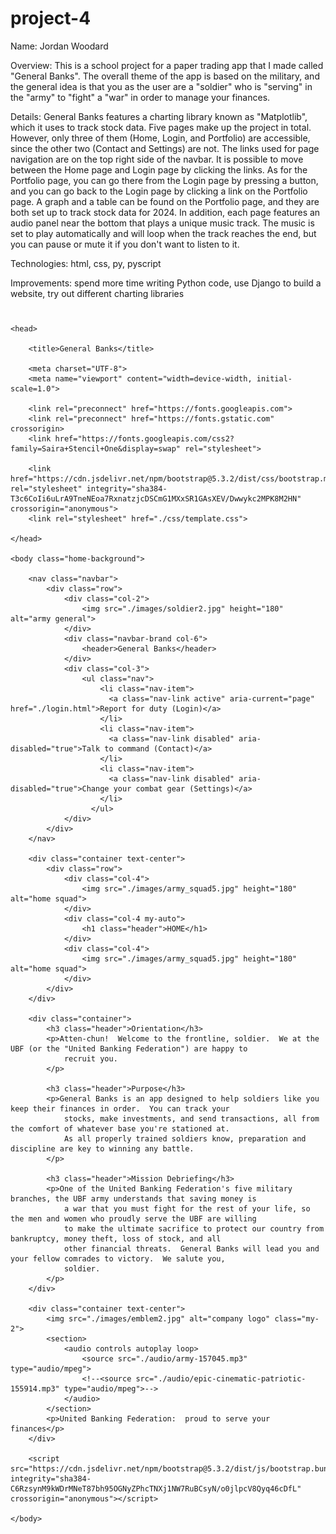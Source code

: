 # project-4

Name: Jordan Woodard

Overview: This is a school project for a paper trading app that I made called "General Banks". The overall theme of the app is based on the military, and the general idea is that you as the user are a "soldier" who is "serving" in the "army" to "fight" a "war" in order to manage your finances.

Details: General Banks features a charting library known as "Matplotlib", which it uses to track stock data.  Five pages make up the project in total.  However, only three of them (Home, Login, and Portfolio) are accessible, since the other two (Contact and Settings) are not.  The links used for page navigation are on the top right side of the navbar.  It is possible to move between the Home page and Login page by clicking the links.  As for the Portfolio page, you can go there from the Login page by pressing a button, and you can go back to the Login page by clicking a link on the Portfolio page.  A graph and a table can be found on the Portfolio page, and they are both set up to track stock data for 2024.  In addition, each page features an audio panel near the bottom that plays a unique music track.  The music is set to play automatically and will loop when the track reaches the end, but you can pause or mute it if you don't want to listen to it.

Technologies: html, css, py, pyscript

Improvements: spend more time writing Python code, use Django to build a website, try out different charting libraries

#

<html lang="en">

    <head>

        <title>General Banks</title>

        <meta charset="UTF-8">
        <meta name="viewport" content="width=device-width, initial-scale=1.0">

        <link rel="preconnect" href="https://fonts.googleapis.com">
        <link rel="preconnect" href="https://fonts.gstatic.com" crossorigin>
        <link href="https://fonts.googleapis.com/css2?family=Saira+Stencil+One&display=swap" rel="stylesheet">

        <link href="https://cdn.jsdelivr.net/npm/bootstrap@5.3.2/dist/css/bootstrap.min.css" rel="stylesheet" integrity="sha384-T3c6CoIi6uLrA9TneNEoa7RxnatzjcDSCmG1MXxSR1GAsXEV/Dwwykc2MPK8M2HN" crossorigin="anonymous">
        <link rel="stylesheet" href="./css/template.css">

    </head>

    <body class="home-background">

        <nav class="navbar">
            <div class="row">
                <div class="col-2">
                    <img src="./images/soldier2.jpg" height="180" alt="army general">
                </div>
                <div class="navbar-brand col-6">
                    <header>General Banks</header>
                </div>
                <div class="col-3">
                    <ul class="nav">
                        <li class="nav-item">
                          <a class="nav-link active" aria-current="page" href="./login.html">Report for duty (Login)</a>
                        </li>
                        <li class="nav-item">
                          <a class="nav-link disabled" aria-disabled="true">Talk to command (Contact)</a>
                        </li>
                        <li class="nav-item">
                          <a class="nav-link disabled" aria-disabled="true">Change your combat gear (Settings)</a>
                        </li>
                      </ul>
                </div>
            </div>
        </nav>

        <div class="container text-center">
            <div class="row">
                <div class="col-4">
                    <img src="./images/army_squad5.jpg" height="180" alt="home squad">
                </div>
                <div class="col-4 my-auto">
                    <h1 class="header">HOME</h1>
                </div>
                <div class="col-4">
                    <img src="./images/army_squad5.jpg" height="180" alt="home squad">
                </div>
            </div>
        </div>

        <div class="container">
            <h3 class="header">Orientation</h3>
            <p>Atten-chun!  Welcome to the frontline, soldier.  We at the UBF (or the "United Banking Federation") are happy to 
                recruit you.
            </p>
  
            <h3 class="header">Purpose</h3>
            <p>General Banks is an app designed to help soldiers like you keep their finances in order.  You can track your 
                stocks, make investments, and send transactions, all from the comfort of whatever base you're stationed at.  
                As all properly trained soldiers know, preparation and discipline are key to winning any battle.
            </p>
 
            <h3 class="header">Mission Debriefing</h3>
            <p>One of the United Banking Federation's five military branches, the UBF army understands that saving money is 
                a war that you must fight for the rest of your life, so the men and women who proudly serve the UBF are willing 
                to make the ultimate sacrifice to protect our country from bankruptcy, money theft, loss of stock, and all 
                other financial threats.  General Banks will lead you and your fellow comrades to victory.  We salute you, 
                soldier.
            </p>
        </div>

        <div class="container text-center">
            <img src="./images/emblem2.jpg" alt="company logo" class="my-2">
            <section>
                <audio controls autoplay loop>
                    <source src="./audio/army-157045.mp3" type="audio/mpeg">
                    <!--<source src="./audio/epic-cinematic-patriotic-155914.mp3" type="audio/mpeg">-->
                </audio>
            </section>
            <p>United Banking Federation:  proud to serve your finances</p>
        </div>

        <script src="https://cdn.jsdelivr.net/npm/bootstrap@5.3.2/dist/js/bootstrap.bundle.min.js" integrity="sha384-C6RzsynM9kWDrMNeT87bh95OGNyZPhcTNXj1NW7RuBCsyN/o0jlpcV8Qyq46cDfL" crossorigin="anonymous"></script>

    </body>

</html>
